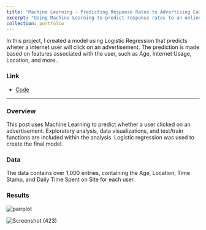 ```yaml
---
title: "Machine Learning - Predicting Response Rates to Advertising Campaign"
excerpt: "Using Machine Learning to predict response rates to an online advertisement"
collection: portfolio
---
```


In this project, I created a model using Logistic Regression that predicts wheter a internet user will click on an advertisement.  The prediction is made based on features associated with the user, such as Age, Internet Usage, Location, and more.. 


### Link

* [Code](https://github.com/newing21/Advertising-Response-Classification)


---

### Overview

This post uses Machine Learning to predict whether a user clicked on an advertisement.  Exploratory analysis, data visualizations, and test/train functions are included within the analysis.  Logistic regression was used to create the final model.  

### Data

The data contains over 1,000 entries, containing the Age, Location, Time Stamp, and Daily Time Spent on Site for each user.  

### Results

![pairplot](https://user-images.githubusercontent.com/54378394/102556950-57a31400-4087-11eb-91f6-988b78f2e153.png)


![Screenshot (423)](https://user-images.githubusercontent.com/54378394/102557755-21669400-4089-11eb-9761-4682705e3a01.png)
